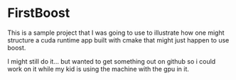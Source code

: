 # FirstBoost
This is a sample project that I was going to use to illustrate how one might structure a cuda runtime app built with cmake that might just happen to use boost.

I might still do it... but wanted to get something out on github so i could work on it while my kid is using the machine with the gpu in it.